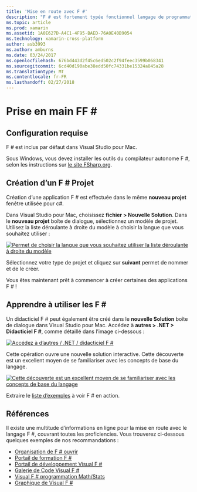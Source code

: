 ```yaml
---
title: 'Mise en route avec F #'
description: "F # est fortement typée fonctionnel langage de programmation conçu pour s’exécuter sur .NET"
ms.topic: article
ms.prod: xamarin
ms.assetid: 1A0E627D-A4C1-4F95-BAED-76A0E40B9054
ms.technology: xamarin-cross-platform
author: asb3993
ms.author: amburns
ms.date: 03/24/2017
ms.openlocfilehash: 676bd443d2f45c6ed502c2f94feec3599b068341
ms.sourcegitcommit: 6cd40d190abe38edd50fc74331be15324a845a28
ms.translationtype: MT
ms.contentlocale: fr-FR
ms.lasthandoff: 02/27/2018
---
```

# <a name="getting-started-with-ff35"></a>Prise en main FF &#35;

## <a name="requirements"></a>Configuration requise

F # est inclus par défaut dans Visual Studio pour Mac.

Sous Windows, vous devez installer les outils du compilateur autonome F #, selon les instructions sur [le site FSharp.org](http://fsharp.org/use/windows/).

## <a name="creating-an-f35-project"></a>Création d’un F &#35; Projet

Création d’une application F # est effectuée dans le même **nouveau projet** fenêtre utilisée pour c#.

Dans Visual Studio pour Mac, choisissez **fichier > Nouvelle Solution**. Dans le **nouveau projet** boîte de dialogue, sélectionnez un modèle de projet. Utilisez la liste déroulante à droite du modèle à choisir la langue que vous souhaitez utiliser :

 [ ![](overview-images/choosefsharp.png "Permet de choisir la langue que vous souhaitez utiliser la liste déroulante à droite du modèle")](overview-images/choosefsharp.png)

Sélectionnez votre type de projet et cliquez sur **suivant** permet de nommer et de le créer.


Vous êtes maintenant prêt à commencer à créer certaines des applications F # !

## <a name="learning-to-use-f35"></a>Apprendre à utiliser les F &#35;

Un didacticiel F # peut également être créé dans le **nouvelle Solution** boîte de dialogue dans Visual Studio pour Mac. Accédez à **autres > .NET > Didacticiel F #**, comme détaillé dans l’image ci-dessous :

 [ ![](overview-images/fsharptutorial.png "Accédez à d’autres / .NET / didacticiel F #")](overview-images/fsharptutorial.png)

Cette opération ouvre une nouvelle solution interactive. Cette découverte est un excellent moyen de se familiariser avec les concepts de base du langage.

 [ ![](overview-images/newtutorial-sml.png "Cette découverte est un excellent moyen de se familiariser avec les concepts de base du langage")](overview-images/newtutorial.png)

Extraire le [liste d’exemples](/guides/cross-platform/fsharp/samples/) à voir F # en action.

## <a name="references"></a>Références

Il existe une multitude d’informations en ligne pour la mise en route avec le langage F #, couvrant toutes les proficiencies. Vous trouverez ci-dessous quelques exemples de nos recommandations :

-  [Organisation de F # ouvrir](http://fsharp.org)
-  [Portail de formation F #](http://tryfsharp.org)
-  [Portail de développement Visual F #](http://go.microsoft.com/fwlink/?LinkID=234174)
-  [Galerie de Code Visual F #](http://go.microsoft.com/fwlink/?LinkID=124614)
-  [Visual F # programmation Math/Stats](http://go.microsoft.com/fwlink/?LinkId=235173)
-  [Graphique de Visual F #](http://go.microsoft.com/fwlink/?LinkId=235176)

